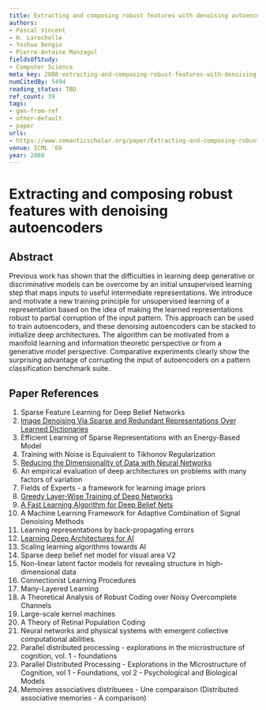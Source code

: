 ```yaml
---
title: Extracting and composing robust features with denoising autoencoders
authors:
- Pascal Vincent
- H. Larochelle
- Yoshua Bengio
- Pierre-Antoine Manzagol
fieldsOfStudy:
- Computer Science
meta_key: 2008-extracting-and-composing-robust-features-with-denoising-autoencoders
numCitedBy: 5494
reading_status: TBD
ref_count: 39
tags:
- gen-from-ref
- other-default
- paper
urls:
- https://www.semanticscholar.org/paper/Extracting-and-composing-robust-features-with-Vincent-Larochelle/843959ffdccf31c6694d135fad07425924f785b1?sort=total-citations
venue: ICML '08
year: 2008
---
```


# Extracting and composing robust features with denoising autoencoders

## Abstract

Previous work has shown that the difficulties in learning deep generative or discriminative models can be overcome by an initial unsupervised learning step that maps inputs to useful intermediate representations. We introduce and motivate a new training principle for unsupervised learning of a representation based on the idea of making the learned representations robust to partial corruption of the input pattern. This approach can be used to train autoencoders, and these denoising autoencoders can be stacked to initialize deep architectures. The algorithm can be motivated from a manifold learning and information theoretic perspective or from a generative model perspective. Comparative experiments clearly show the surprising advantage of corrupting the input of autoencoders on a pattern classification benchmark suite.

## Paper References

1. Sparse Feature Learning for Deep Belief Networks
2. [Image Denoising Via Sparse and Redundant Representations Over Learned Dictionaries](2006-image-denoising-via-sparse-and-redundant-representations-over-learned-dictionaries)
3. Efficient Learning of Sparse Representations with an Energy-Based Model
4. Training with Noise is Equivalent to Tikhonov Regularization
5. [Reducing the Dimensionality of Data with Neural Networks](2006-reducing-the-dimensionality-of-data-with-neural-networks)
6. An empirical evaluation of deep architectures on problems with many factors of variation
7. Fields of Experts - a framework for learning image priors
8. [Greedy Layer-Wise Training of Deep Networks](2006-greedy-layer-wise-training-of-deep-networks)
9. [A Fast Learning Algorithm for Deep Belief Nets](2006-a-fast-learning-algorithm-for-deep-belief-nets)
10. A Machine Learning Framework for Adaptive Combination of Signal Denoising Methods
11. Learning representations by back-propagating errors
12. [Learning Deep Architectures for AI](2007-learning-deep-architectures-for-ai)
13. Scaling learning algorithms towards AI
14. Sparse deep belief net model for visual area V2
15. Non-linear latent factor models for revealing structure in high-dimensional data
16. Connectionist Learning Procedures
17. Many-Layered Learning
18. A Theoretical Analysis of Robust Coding over Noisy Overcomplete Channels
19. Large-scale kernel machines
20. A Theory of Retinal Population Coding
21. Neural networks and physical systems with emergent collective computational abilities.
22. Parallel distributed processing - explorations in the microstructure of cognition, vol. 1 - foundations
23. Parallel Distributed Processing - Explorations in the Microstructure of Cognition, vol 1 - Foundations, vol 2 - Psychological and Biological Models
24. Memoires associatives distribuees - Une comparaison (Distributed associative memories - A comparison)
